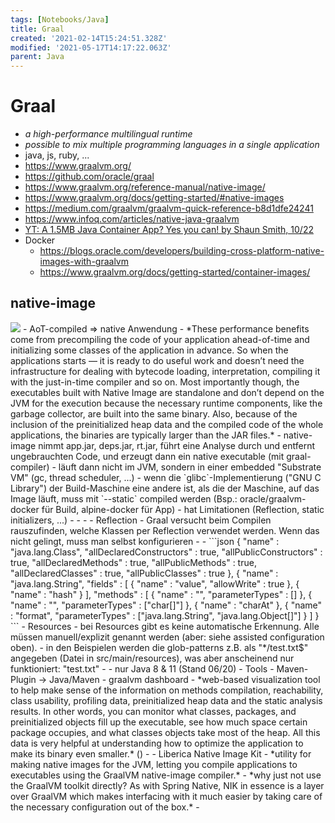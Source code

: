 ```yaml
---
tags: [Notebooks/Java]
title: Graal
created: '2021-02-14T15:24:51.328Z'
modified: '2021-05-17T14:17:22.063Z'
parent: Java
---
```


# Graal
- *a high-performance multilingual runtime*
- *possible to mix multiple programming languages in a single application*
- java, js, ruby, ...
- <https://www.graalvm.org/>
- <https://github.com/oracle/graal>
- <https://www.graalvm.org/reference-manual/native-image/>
- <https://www.graalvm.org/docs/getting-started/#native-images>
- <https://medium.com/graalvm/graalvm-quick-reference-b8d1dfe24241>
- <https://www.infoq.com/articles/native-java-graalvm>
- [YT: A 1.5MB Java Container App? Yes you can! by Shaun Smith, 10/22](https://www.youtube.com/watch?v=6wYrAtngIVo)
- Docker
  - <https://blogs.oracle.com/developers/building-cross-platform-native-images-with-graalvm>
  - <https://www.graalvm.org/docs/getting-started/container-images/>


## native-image
<img src="https://miro.medium.com/max/1000/1*_DVpea8yyxx39T4cLCTquQ.png" loading="lazy"/>
- AoT-compiled => native Anwendung
- *These performance benefits come from precompiling the code of your application ahead-of-time and initializing some classes of the application in advance. So when the applications starts — it is ready to do useful work and doesn’t need the infrastructure for dealing with bytecode loading, interpretation, compiling it with the just-in-time compiler and so on.
Most importantly though, the executables built with Native Image are standalone and don’t depend on the JVM for the execution because the necessary runtime components, like the garbage collector, are built into the same binary. Also, because of the inclusion of the preinitialized heap data and the compiled code of the whole applications, the binaries are typically larger than the JAR files.*
- native-image nimmt app.jar, deps.jar, rt.jar, führt eine Analyse durch und entfernt ungebrauchten Code, und erzeugt dann ein native executable (mit graal-compiler)
- läuft dann nicht im JVM, sondern in einer embedded "Substrate VM" (gc, thread scheduler, ...)
- wenn die `glibc`-Implementierung ("GNU C Library") der Build-Maschine eine andere ist, als die der Maschine, auf das Image läuft, muss mit `--static` compiled werden (Bsp.: oracle/graalvm-docker für Build, alpine-docker für App)
- hat Limitationen (Reflection, static initializers, ...)
  - <https://www.graalvm.org/reference-manual/native-image/Limitations/>
  - <https://github.com/oracle/graal/blob/master/substratevm/BuildConfiguration.md>
    - <https://github.com/oracle/graal/blob/master/substratevm/BuildConfiguration.md#assisted-configuration-of-native-image-builds>
  - Reflection
    - Graal versucht beim Compilen rauszufinden, welche Klassen per Reflection verwendet werden. Wenn das nicht gelingt, muss man selbst konfigurieren
    - <https://github.com/oracle/graal/blob/master/substratevm/Reflection.md>
    - ```json
      {
        "name" : "java.lang.Class",
        "allDeclaredConstructors" : true,
        "allPublicConstructors" : true,
        "allDeclaredMethods" : true,
        "allPublicMethods" : true,
        "allDeclaredClasses" : true,
        "allPublicClasses" : true
      },
      {
        "name" : "java.lang.String",
        "fields" : [
          { "name" : "value", "allowWrite" : true },
          { "name" : "hash" }
        ],
        "methods" : [
          { "name" : "<init>", "parameterTypes" : [] },
          { "name" : "<init>", "parameterTypes" : ["char[]"] },
          { "name" : "charAt" },
          { "name" : "format", "parameterTypes" : ["java.lang.String", "java.lang.Object[]"] }
        ]
      }
    ```
  - Resources
    - bei Resources gibt es keine automatische Erkennung. Alle müssen manuell/explizit genannt werden (aber: siehe assisted configuration oben).
    - in den Beispielen werden die glob-patterns z.B. als "*/test.txt$" angegeben (Datei in src/main/resources), was aber anscheinend nur funktioniert: "test.txt"
    - <https://github.com/oracle/graal/blob/master/substratevm/Resources.md>
- nur Java 8 & 11 (Stand 06/20)
- Tools
  - Maven-Plugin → Java/Maven
  - graalvm dashboard
    - *web-based visualization tool to help make sense of the information on methods compilation, reachability, class usability, profiling data, preinitialized heap data and the static analysis results. In other words, you can monitor what classes, packages, and preinitialized objects fill up the executable, see how much space certain package occupies, and what classes objects take most of the heap. All this data is very helpful at understanding how to optimize the application to make its binary even smaller.* (<https://medium.com/graalvm/making-sense-of-native-image-contents-741a688dab4d>)
    - <https://www.graalvm.org/docs/tools/dashboard/?ojr=dashboard>
  - Liberica Native Image Kit
    - *utility for making native images for the JVM, letting you compile applications to executables using the GraalVM native-image compiler.*
    - *why just not use the GraalVM toolkit directly? As with Spring Native, NIK in essence is a layer over GraalVM which makes interfacing with it much easier by taking care of the necessary configuration out of the box.*
    - <https://www.i-programmer.info/news/80-java/15284-making-graalvm-based-executables-easy.html>

